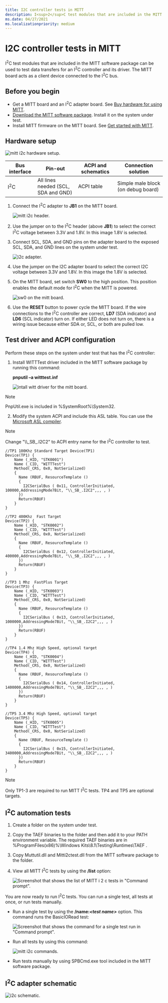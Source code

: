 ```yaml
---
title: I2C controller tests in MITT
description: I<sup>2</sup>C test modules that are included in the MITT software package can be used to test data transfers for an I<sup>2</sup>C controller and its driver. The MITT board acts as a client device connected to the I<sup>2</sup>C bus.
ms.date: 04/27/2021
ms.localizationpriority: medium
---
```


# I2C controller tests in MITT

I<sup>2</sup>C test modules that are included in the MITT software package can be used to test data transfers for an I<sup>2</sup>C controller and its driver. The MITT board acts as a client device connected to the I<sup>2</sup>C bus.

## Before you begin

- Get a MITT board and an I<sup>2</sup>C adapter board. See [Buy hardware for using MITT](./multi-interface-test-tool--mitt--.md).
- [Download the MITT software package](download-the-mitt-software-package.md). Install it on the system under test.
- Install MITT firmware on the MITT board. See [Get started with MITT](./get-started-with-mitt---.md).

## Hardware setup

![mitt i2c hardware setup.](images/i2csetup.png)

| Bus interface | Pin-out                             | ACPI and schematics | Connection solution                |
|---------------|-------------------------------------|---------------------|------------------------------------|
| I<sup>2</sup>C           | All lines needed (SCL, SDA and GND) | ACPI table          | Simple male block (on debug board) |

1. Connect the I<sup>2</sup>C adapter to **JB1** on the MITT board.

    ![mitt i2c header.](images/i2cheader.png)

2. Use the jumper on to the I<sup>2</sup>C header (above **JB1**) to select the correct I<sup>2</sup>C voltage between 3.3V and 1.8V. In this image 1.8V is selected.
3. Connect SCL, SDA, and GND pins on the adapter board to the exposed SCL, SDA, and GND lines on the system under test.

    ![i2c adapter.](images/i2c-power.png)

4. Use the jumper on the I2C adapter board to select the correct I2C voltage between 3.3V and 1.8V. In this image the 1.8V is selected.
5. On the MITT board, set switch **SW0** to the high position. This position enables the default mode for I<sup>2</sup>C when the MITT is powered.

    ![sw0 on the mitt board.](images/sw0.png)

6. Use the **RESET** button to power cycle the MITT board. If the wire connections to the I<sup>2</sup>C controller are correct, **LD7** (SDA indicator) and **LD6** (SCL indicator) turn on. If either LED does not turn on, there is a wiring issue because either SDA or, SCL, or both are pulled low.

## Test driver and ACPI configuration

Perform these steps on the system under test that has the I<sup>2</sup>C controller:

1. Install WITTTest driver included in the MITT software package by running this command:

    **pnputil –a witttest.inf**

    ![intall witt driver for the mitt board.](images/mitt-install-witt.png)

>[!NOTE]
>PnpUtil.exe is included in %SystemRoot%\\System32.

2. Modify the system ACPI and include this ASL table. You can use the [Microsoft ASL compiler](../bringup/microsoft-asl-compiler.md).

  >[!NOTE]
>Change "\\\\\_SB\_.I2C2" to ACPI entry name for the I<sup>2</sup>C controller to test.

``` syntax
//TP1 100Khz Standard Target Device(TP1)
Device(TP1) {
    Name (_HID, "STK0001")
    Name (_CID, "WITTTest")
    Method(_CRS, 0x0, NotSerialized)
    {
      Name (RBUF, ResourceTemplate ()
      {
        I2CSerialBus ( 0x11, ControllerInitiated, 100000,AddressingMode7Bit, "\\_SB_.I2C2",,, , )
      })
      Return(RBUF)
    }
}

//TP2 400Khz  Fast Target
Device(TP2) {
    Name (_HID, "STK0002")
    Name (_CID, "WITTTest")
    Method(_CRS, 0x0, NotSerialized)
    {
      Name (RBUF, ResourceTemplate ()
      {
        I2CSerialBus ( 0x12, ControllerInitiated, 400000,AddressingMode7Bit, "\\_SB_.I2C2",,, , )
      })
      Return(RBUF)
    }
}

//TP3 1 Mhz  FastPlus Target
Device(TP3) {
    Name (_HID, "STK0003")
    Name (_CID, "WITTTest")
    Method(_CRS, 0x0, NotSerialized)
    {
      Name (RBUF, ResourceTemplate ()
      {
        I2CSerialBus ( 0x13, ControllerInitiated, 1000000,AddressingMode7Bit, "\\_SB_.I2C2",,, , )
      })
      Return(RBUF)
    }
}

//TP4 1.4 Mhz High Speed, optional target
Device(TP4) {
    Name (_HID, "STK0004")
    Name (_CID, "WITTTest")
    Method(_CRS, 0x0, NotSerialized)
    {
      Name (RBUF, ResourceTemplate ()
      {
        I2CSerialBus ( 0x14, ControllerInitiated, 1400000,AddressingMode7Bit, "\\_SB_.I2C2",,, , )
      })
      Return(RBUF)
    }
}

//TP5 3.4 Mhz High Speed, optional target
Device(TP5) {
    Name (_HID, "STK0005")
    Name (_CID, "WITTTest")
    Method(_CRS, 0x0, NotSerialized)
    {
      Name (RBUF, ResourceTemplate ()
      {
        I2CSerialBus ( 0x15, ControllerInitiated, 3400000,AddressingMode7Bit, "\\_SB_.I2C2",,, , )
      })
      Return(RBUF)
    }
}
```

>[!NOTE]
>Only TP1-3 are required to run MITT I<sup>2</sup>C tests. TP4 and TP5 are optional targets.

## I<sup>2</sup>C automation tests

1. Create a folder on the system under test.
2. Copy the TAEF binaries to the folder and then add it to your PATH environment variable. The required TAEF binaries are in %ProgramFiles(x86)%\\Windows Kits\\8.1\\Testing\\Runtimes\\TAEF .
3. Copy Muttutil.dll and Mitti2ctest.dll from the MITT software package to the folder.
4. View all MITT I<sup>2</sup>C tests by using the **/list** option:

    ![Screenshot that shows the list of MITT i 2 c tests in "Command prompt".](images/mitt-i2c-cmds.png)

You are now ready to run I<sup>2</sup>C tests. You can run a single test, all tests at once, or run tests manually.

- Run a single test by using the **/name:*&lt;test name&gt;*** option. This command runs the BasicIORead test:

  ![Screenshot that shows the command for a single test run in "Command prompt".](images/mitt-i2c-cmds1.png)

- Run all tests by using this command:

  ![mitt i2c commands.](images/mitt-i2c-cmds2.png)

- Run tests manually by using SPBCmd.exe tool included in the MITT software package.

## I<sup>2</sup>C adapter schematic

![i2c schematic.](images/i2c-schematic.png)
